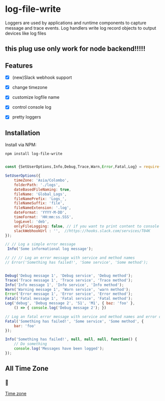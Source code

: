 
# log-file-write

Loggers are used by applications and runtime components to capture message and trace events. Log handlers write log record objects to output devices like log files

## this plug use only work for node backend!!!!!


## Features 

- [x] (new)Slack webhook support
- [x] change timezone
- [x] customize logfile name
- [x] control console log
- [x] pretty loggers


## Installation
Install via NPM:

```
npm install log-file-write
```


```javascript

const {SetUserOptions,Info,Debug,Trace,Warn,Error,Fatal,Log} = require('log-file-write')

SetUserOptions({
    timeZone: 'Asia/Colombo',
    folderPath: './logs',      
    dateBasedFileNaming: true,
    fileName: 'Global_Logs',
    fileNamePrefix: 'Logs_',
    fileNameSuffix: 'file',
    fileNameExtension: '.log',         
    dateFormat: 'YYYY-M-DD',
    timeFormat: 'HH:mm:ss.SSS',
    logLevel: 'deb',
    onlyFileLogging: false, // if you want to print content to console
    slackWebhookUrl : '',  //https://hooks.slack.com/services/T04K
});

// // Log a simple error message
 Info('Some informational log message');

// // // Log an error message with service and method names
// Error('Something has failed!', 'Some service', 'Some method');


Debug('Debug message 1', 'Debug service', 'Debug method');
Trace('Trace message 1', 'Trace service', 'Trace method');
Info('Info message 1', 'Info service', 'Info method');
Warn('Warning message 1', 'Warn service', 'warn method');
Error('Error message 1', 'Error service', 'Error method');
Fatal('Fatal message 1', 'Fatal service', 'Fatal method');
Log('debug', 'Debug message 2', 'S1', 'M1', { baz: 'foo' }, 
    () => { console.log('Debug message 2'); })

// Log an fatal error message with service and method names and error object
Fatal('Something has failed!', 'Some service', 'Some method', {
    bar: 'foo'
});

Info('Something has failed!', null, null, null, function() {
    // Do something
    console.log('Messages have been logged');
});


```

## All Time Zone
### 📎
[Time zone](https://gist.github.com/diogocapela/12c6617fc87607d11fd62d2a4f42b02a)

